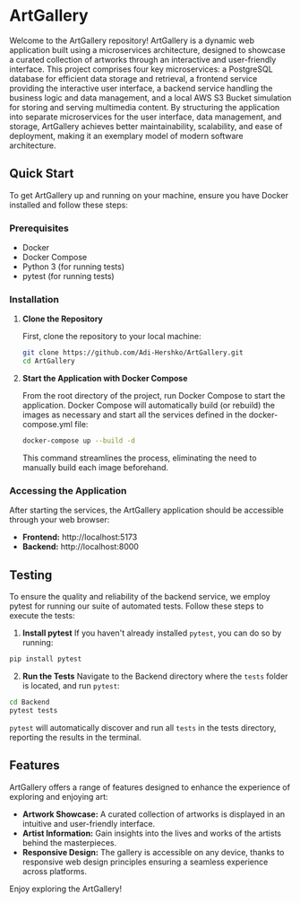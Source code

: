 # ArtGallery

Welcome to the ArtGallery repository! ArtGallery is a dynamic web application built using a microservices architecture, designed to showcase a curated collection of artworks through an interactive and user-friendly interface. This project comprises four key microservices: a PostgreSQL database for efficient data storage and retrieval, a frontend service providing the interactive user interface, a backend service handling the business logic and data management, and a local AWS S3 Bucket simulation for storing and serving multimedia content. By structuring the application into separate microservices for the user interface, data management, and storage, ArtGallery achieves better maintainability, scalability, and ease of deployment, making it an exemplary model of modern software architecture.

## Quick Start

To get ArtGallery up and running on your machine, ensure you have Docker installed and follow these steps:

### Prerequisites

- Docker
- Docker Compose
- Python 3 (for running tests)
- pytest (for running tests)

### Installation

1. **Clone the Repository**

   First, clone the repository to your local machine:

   ```bash
   git clone https://github.com/Adi-Hershko/ArtGallery.git
   cd ArtGallery
   ```


2. **Start the Application with Docker Compose**

   From the root directory of the project, run Docker Compose to start the application. Docker Compose will automatically build (or rebuild) the images as necessary and start all the services defined in the docker-compose.yml file:

   ```bash
   docker-compose up --build -d
   ```

   This command streamlines the process, eliminating the need to manually build each image beforehand.

### Accessing the Application

After starting the services, the ArtGallery application should be accessible through your web browser:

- **Frontend:** http://localhost:5173
- **Backend:** http://localhost:8000

## Testing

To ensure the quality and reliability of the backend service, we employ pytest for running our suite of automated tests. Follow these steps to execute the tests:

1. **Install pytest**
If you haven't already installed `pytest`, you can do so by running:

```bash
pip install pytest
```

2. **Run the Tests**
Navigate to the Backend directory where the `tests` folder is located, and run `pytest`:

```bash
cd Backend
pytest tests
```

`pytest` will automatically discover and run all `tests` in the tests directory, reporting the results in the terminal.

## Features

ArtGallery offers a range of features designed to enhance the experience of exploring and enjoying art:

- **Artwork Showcase:** A curated collection of artworks is displayed in an intuitive and user-friendly interface.
- **Artist Information:** Gain insights into the lives and works of the artists behind the masterpieces.
- **Responsive Design:** The gallery is accessible on any device, thanks to responsive web design principles ensuring a seamless experience across platforms.


Enjoy exploring the ArtGallery!
